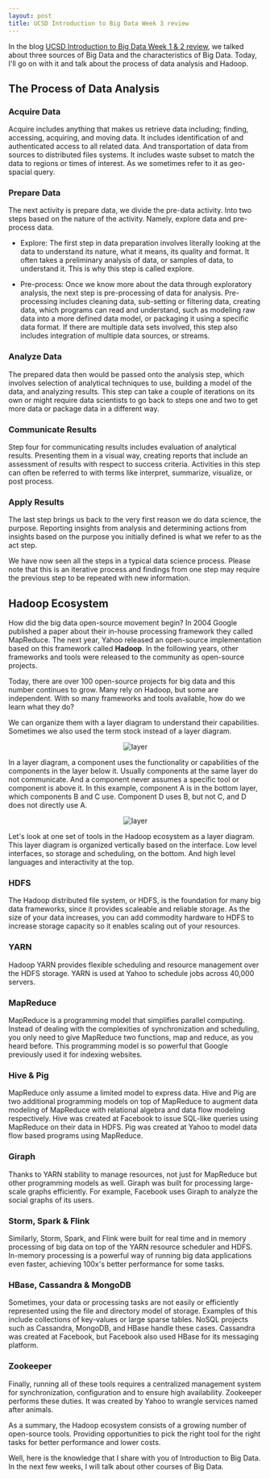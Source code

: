 ```yaml
---
layout: post
title: UCSD Introduction to Big Data Week 3 review
---
```


In the blog [UCSD Introduction to Big Data Week 1 & 2 review][UCSD Introduction to Big Data Week 1 & 2 review],
we talked about three sources of Big Data and the characteristics of Big Data.
Today, I'll go on with it and talk about the process of data analysis and Hadoop.

## The Process of Data Analysis

### Acquire Data

Acquire includes anything that makes us retrieve data including; finding,
accessing, acquiring, and moving data. It includes identification of and
authenticated access to all related data. And transportation of data from
sources to distributed files systems. It includes waste subset to match the data
to regions or times of interest. As we sometimes refer to it as geo-spacial query. 

### Prepare Data

The next activity is prepare data, we divide the pre-data activity. Into two
steps based on the nature of the activity. Namely, explore data and pre-process
data.

- Explore: The first step in data preparation involves literally looking at the
data to understand its nature, what it means, its quality and format. It often
takes a preliminary analysis of data, or samples of data, to understand it. This
is why this step is called explore.

- Pre-process: Once we know more about the data through exploratory analysis,
the next step is pre-processing of data for analysis. Pre-processing includes
cleaning data, sub-setting or filtering data, creating data, which programs can
read and understand, such as modeling raw data into a more defined data model,
or packaging it using a specific data format. If there are multiple data sets
involved, this step also includes integration of multiple data sources, or
streams.

### Analyze Data

The prepared data then would be passed onto the analysis step, which involves
selection of analytical techniques to use, building a model of the data, and
analyzing results. This step can take a couple of iterations on its own or might
require data scientists to go back to steps one and two to get more data or
package data in a different way.

### Communicate Results

Step four for communicating results includes evaluation of analytical results.
Presenting them in a visual way, creating reports that include an assessment of
results with respect to success criteria. Activities in this step can often be
referred to with terms like interpret, summarize, visualize, or post process.

### Apply Results

The last step brings us back to the very first reason we do data science, the
purpose. Reporting insights from analysis and determining actions from insights
based on the purpose you initially defined is what we refer to as the act step.

We have now seen all the steps in a typical data science process. Please note
that this is an iterative process and findings from one step may require the
previous step to be repeated with new information.

## Hadoop Ecosystem

How did the big data open-source movement begin? In 2004 Google published a
paper about their in-house processing framework they called MapReduce. The next
year, Yahoo released an open-source implementation based on this framework
called **Hadoop**. In the following years, other frameworks and tools were
released to the community as open-source projects.

Today, there are over 100 open-source projects for big data and this number
continues to grow. Many rely on Hadoop, but some are independent. With so many
frameworks and tools available, how do we learn what they do?

We can organize them with a layer diagram to understand their capabilities.
Sometimes we also used the term stock instead of a layer diagram. 

<p align="center">
  <img alt="layer" src="{{ site.baseurl }}/images/20170210-layer.png"/>
</p>

In a layer diagram, a component uses the functionality or capabilities of the
components in the layer below it. Usually components at the same layer do not
communicate. And a component never assumes a specific tool or component is above
it. In this example, component A is in the bottom layer, which components B and
C use. Component D uses B, but not C, and D does not directly use A. 

<p align="center">
  <img alt="layer" src="{{ site.baseurl }}/images/20170210-hadoop-ecosystem.png"/>
</p>

Let's look at one set of tools in the Hadoop ecosystem as a layer diagram. This
layer diagram is organized vertically based on the interface. Low level
interfaces, so storage and scheduling, on the bottom. And high level languages
and interactivity at the top.

### HDFS

The Hadoop distributed file system, or HDFS, is the foundation for many big data
frameworks, since it provides scaleable and reliable storage. As the size of
your data increases, you can add commodity hardware to HDFS to increase storage
capacity so it enables scaling out of your resources.

### YARN

Hadoop YARN provides flexible scheduling and resource management over the HDFS
storage. YARN is used at Yahoo to schedule jobs across 40,000 servers.

### MapReduce

MapReduce is a programming model that simplifies parallel computing. Instead of
dealing with the complexities of synchronization and scheduling, you only need
to give MapReduce two functions, map and reduce, as you heard before. This
programming model is so powerful that Google previously used it for indexing
websites.

### Hive & Pig

MapReduce only assume a limited model to express data. Hive and Pig are two
additional programming models on top of MapReduce to augment data modeling of
MapReduce with relational algebra and data flow modeling respectively. Hive was
created at Facebook to issue SQL-like queries using MapReduce on their data in
HDFS. Pig was created at Yahoo to model data flow based programs using MapReduce.

### Giraph

Thanks to YARN stability to manage resources, not just for MapReduce but other
programming models as well. Giraph was built for processing large-scale graphs
efficiently. For example, Facebook uses Giraph to analyze the social graphs of
its users.

### Storm, Spark & Flink

Similarly, Storm, Spark, and Flink were built for real time and in memory
processing of big data on top of the YARN resource scheduler and HDFS. In-memory
processing is a powerful way of running big data applications even faster,
achieving 100x's better performance for some tasks.

### HBase, Cassandra & MongoDB

Sometimes, your data or processing tasks are not easily or efficiently
represented using the file and directory model of storage. Examples of this
include collections of key-values or large sparse tables. NoSQL projects such as
Cassandra, MongoDB, and HBase handle these cases. Cassandra was created at
Facebook, but Facebook also used HBase for its messaging platform.

### Zookeeper

Finally, running all of these tools requires a centralized management system for
synchronization, configuration and to ensure high availability. Zookeeper
performs these duties. It was created by Yahoo to wrangle services named after
animals. 

As a summary, the Hadoop ecosystem consists of a growing number of open-source
tools. Providing opportunities to pick the right tool for the right tasks for
better performance and lower costs.

Well, here is the knowledge that I share with you of Introduction to Big Data.
In the next few weeks, I will talk about other courses of Big Data.

[UCSD Introduction to Big Data Week 1 & 2 review]: http://jingwen-z.github.io/introduction-bd-week1-2
